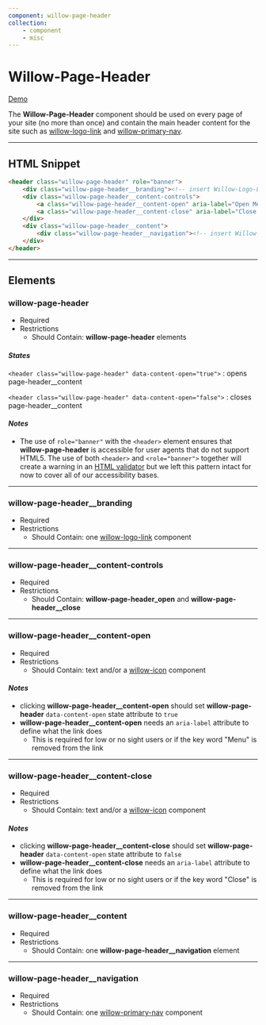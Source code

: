```yaml
---
component: willow-page-header
collection: 
    - component
    - misc
---
```

# **Willow-Page-Header**

[Demo](http://codepen.io/team/UnumUX/pen/qrRNjM)

The **Willow-Page-Header** component should be used on every page of your site (no more than once) and contain the main header content for the site such as [willow-logo-link](../logo-link) and [willow-primary-nav](../primary-nav).

---

## HTML Snippet

```html
<header class="willow-page-header" role="banner">
    <div class="willow-page-header__branding"><!-- insert Willow-Logo-Link Component Here --></div>
    <div class="willow-page-header__content-controls">
        <a class="willow-page-header__content-open" aria-label="Open Menu" href="">menu</a>
        <a class="willow-page-header__content-close" aria-label="Close Menu"href="">close</a>
    </div>
    <div class="willow-page-header__content">
        <div class="willow-page-header__navigation"><!-- insert Willow-Primary-Nav Component Here --></div>
    </div>
</header>
```

---

## Elements

### willow-page-header

- Required
- Restrictions
  - Should Contain: **willow-page-header** elements

#### _States_

`<header class="willow-page-header" data-content-open="true">` : opens page-header__content

`<header class="willow-page-header" data-content-open="false">` : closes page-header__content

#### _Notes_

- The use of `role="banner"` with the `<header>` element ensures that **willow-page-header** is accessible for user agents that do not support HTML5. The use of both `<header>` and `<role="banner">` together will create a warning in an [HTML validator](https://validator.w3.org/) but we left this pattern intact for now to cover all of our accessibility bases.

---

### willow-page-header__branding

- Required
- Restrictions
  - Should Contain: one [willow-logo-link](../logo-link) component

---

### willow-page-header__content-controls

- Required
- Restrictions
  - Should Contain: **willow-page-header_open** and **willow-page-header__close**

---

### willow-page-header__content-open

- Required
- Restrictions
  - Should Contain: text and/or a [willow-icon](../icons) component

#### _Notes_

- clicking **willow-page-header__content-open** should set **willow-page-header** `data-content-open` state attribute to `true`
- **willow-page-header__content-open** needs an `aria-label` attribute to define what the link does
  - This is required for low or no sight users or if the key word "Menu" is removed from the link

---

### willow-page-header__content-close

- Required
- Restrictions
  - Should Contain: text and/or a [willow-icon](../icons) component

#### _Notes_

- clicking **willow-page-header__content-close** should set **willow-page-header** `data-content-open` state attribute to `false`
- **willow-page-header__content-close** needs an `aria-label` attribute to define what the link does
  - This is required for low or no sight users or if the key word "Close" is removed from the link

---

### willow-page-header__content

- Required
- Restrictions
  - Should Contain: one **willow-page-header__navigation** element

---

### willow-page-header__navigation

- Required
- Restrictions
  - Should Contain: one [willow-primary-nav](../primary-nav) component